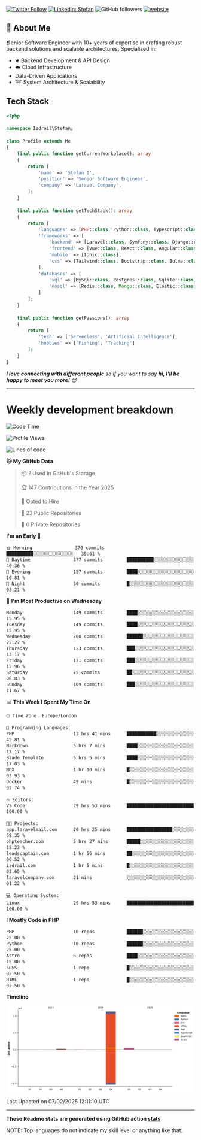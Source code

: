 [![Twitter Follow](https://img.shields.io/twitter/follow/thephpteacher?label=Follow)](https://twitter.com/intent/follow?screen_name=thephpteacher)
[![Linkedin: Stefan](https://img.shields.io/badge/izdrail-blue?style=flat-square&logo=Linkedin&logoColor=white&link=https://www.linkedin.com/in/izdrail/)](https://www.linkedin.com/in/izdrail/)
![GitHub followers](https://img.shields.io/github/followers/izdrail?label=Follow&style=social)
[![website](https://img.shields.io/badge/Website-46a2f1.svg?&style=flat-square&logo=Google-Chrome&logoColor=white&link=https://izdrail.com/)](https://izdrail.com/)

## 🚀 About Me
❡enior Software Engineer with 10+ years of expertise in crafting robust backend solutions and scalable architectures. 
Specialized in:

- ❦ Backend Development & API Design
- ☁️ Cloud Infrastructure
-  Data-Driven Applications
- ➿ System Architecture & Scalability

## Tech Stack

```php
<?php

namespace Izdrail\Stefan;

class Profile extends Me
{
    final public function getCurrentWorkplace(): array
    {
        return [
            'name' => 'Stefan I',
            'position' => 'Senior Software Engineer',
            'company' => 'Laravel Company',
        ];
    }
    
    final public function getTechStack(): array
    {
        return [
            'languages' => [PHP::class, Python::class, Typescript::class],
            'frameworks' => [
                'backend' => [Laravel::class, Symfony::class, Django::class, FastApi::class],
                'frontend' => [Vue::class, React::class, Angular::class],
                'mobile' => [Ionic::class],
                'css' => [Tailwind::class, Bootstrap::class, Bulma::class]
            ],
            'databases' => [
                'sql' => [MySql::class, Postgres::class, Sqlite::class],
                'nosql' => [Redis::class, Mongo::class, Elastic::class]
            ]
        ];
    }

    final public function getPassions(): array
    {
        return [
            'tech' => ['Serverless', 'Artificial Intelligence'],
            'hobbies' => ['Fishing', 'Tracking']
        ];
    }
}
```
 <em><b>I love connecting with different people</b> so if you want to say <b>hi, I'll be happy to meet you more!</b> 😊</em>


---
# Weekly development breakdown
<!--START_SECTION:waka-->
![Code Time](http://img.shields.io/badge/Code%20Time-1%2C006%20hrs%2049%20mins-blue)

![Profile Views](http://img.shields.io/badge/Profile%20Views-1-blue)

![Lines of code](https://img.shields.io/badge/From%20Hello%20World%20I%27ve%20Written-12.1%20million%20lines%20of%20code-blue)

**🐱 My GitHub Data** 

> 📦 ? Used in GitHub's Storage 
 > 
> 🏆 147 Contributions in the Year 2025
 > 
> 💼 Opted to Hire
 > 
> 📜 23 Public Repositories 
 > 
> 🔑 0 Private Repositories 
 > 
**I'm an Early 🐤** 

```text
🌞 Morning                370 commits         ██████████░░░░░░░░░░░░░░░   39.61 % 
🌆 Daytime                377 commits         ██████████░░░░░░░░░░░░░░░   40.36 % 
🌃 Evening                157 commits         ████░░░░░░░░░░░░░░░░░░░░░   16.81 % 
🌙 Night                  30 commits          █░░░░░░░░░░░░░░░░░░░░░░░░   03.21 % 
```
📅 **I'm Most Productive on Wednesday** 

```text
Monday                   149 commits         ████░░░░░░░░░░░░░░░░░░░░░   15.95 % 
Tuesday                  149 commits         ████░░░░░░░░░░░░░░░░░░░░░   15.95 % 
Wednesday                208 commits         ██████░░░░░░░░░░░░░░░░░░░   22.27 % 
Thursday                 123 commits         ███░░░░░░░░░░░░░░░░░░░░░░   13.17 % 
Friday                   121 commits         ███░░░░░░░░░░░░░░░░░░░░░░   12.96 % 
Saturday                 75 commits          ██░░░░░░░░░░░░░░░░░░░░░░░   08.03 % 
Sunday                   109 commits         ███░░░░░░░░░░░░░░░░░░░░░░   11.67 % 
```


📊 **This Week I Spent My Time On** 

```text
🕑︎ Time Zone: Europe/London

💬 Programming Languages: 
PHP                      13 hrs 41 mins      ███████████░░░░░░░░░░░░░░   45.81 % 
Markdown                 5 hrs 7 mins        ████░░░░░░░░░░░░░░░░░░░░░   17.17 % 
Blade Template           5 hrs 5 mins        ████░░░░░░░░░░░░░░░░░░░░░   17.03 % 
MDX                      1 hr 10 mins        █░░░░░░░░░░░░░░░░░░░░░░░░   03.93 % 
Docker                   49 mins             █░░░░░░░░░░░░░░░░░░░░░░░░   02.74 % 

🔥 Editors: 
VS Code                  29 hrs 53 mins      █████████████████████████   100.00 % 

🐱‍💻 Projects: 
app.laravelmail.com      20 hrs 25 mins      █████████████████░░░░░░░░   68.35 % 
phpteacher.com           5 hrs 27 mins       █████░░░░░░░░░░░░░░░░░░░░   18.23 % 
leadscaptain.com         1 hr 56 mins        ██░░░░░░░░░░░░░░░░░░░░░░░   06.52 % 
izdrail.com              1 hr 5 mins         █░░░░░░░░░░░░░░░░░░░░░░░░   03.65 % 
laravelcompany.com       21 mins             ░░░░░░░░░░░░░░░░░░░░░░░░░   01.22 % 

💻 Operating System: 
Linux                    29 hrs 53 mins      █████████████████████████   100.00 % 
```

**I Mostly Code in PHP** 

```text
PHP                      10 repos            ██████░░░░░░░░░░░░░░░░░░░   25.00 % 
Python                   10 repos            ██████░░░░░░░░░░░░░░░░░░░   25.00 % 
Astro                    6 repos             ████░░░░░░░░░░░░░░░░░░░░░   15.00 % 
SCSS                     1 repo              █░░░░░░░░░░░░░░░░░░░░░░░░   02.50 % 
HTML                     1 repo              █░░░░░░░░░░░░░░░░░░░░░░░░   02.50 % 
```



**Timeline**

![Lines of Code chart](https://raw.githubusercontent.com/izdrail/izdrail/master/assets/bar_graph.png)


 Last Updated on 07/02/2025 12:11:10 UTC
<!--END_SECTION:waka-->

---


**These Readme stats are generated using GitHub action [stats](https://github.com/izdrail/stats)**

NOTE: Top languages do not indicate my skill level or anything like that. 
